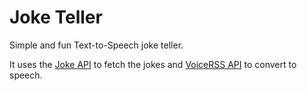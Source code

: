 # Joke Teller

Simple and fun Text-to-Speech joke teller.

It uses the [Joke API](https://sv443.net/jokeapi/v2/) to fetch the jokes and [VoiceRSS API](http://www.voicerss.org/) to convert to speech.